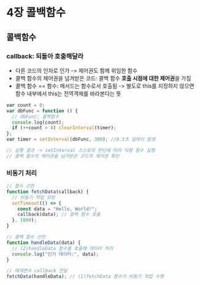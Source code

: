 # 4장 콜백함수

## 콜백함수

### callback: 되돌아 호출해달라

- 다른 코드의 인자로 인가 -> 제어권도 함께 위임한 함수
- 콜백 함수의 제어권을 넘겨받은 코드: 콜백 함수 **호출 시점에 대한 제어권**을 가짐
- 콜백 함수 == 함수: 메서드는 함수로서 호출됨 -> 별도로 this를 지정하지 않으면 함수 내부에서 this는 전역객체를 바라본다는 뜻

```javascript
var count = 0;
var dbFunc = function () {
  // dbFunc: 콜백함수
  console.log(count);
  if (++count > 4) clearInterval(timer);
};
var timer = setInterval(dbFunc, 300); //0.3초 딜레이 발생

// 실행 결과 -> setInterval 스스로의 판단에 따라 익명 함수 실행
// 콜백 함수의 제어권을 넘겨받은 코드의 제어권 확인
```

### 비동기 처리

```javascript
// 함수 선언
function fetchData(callback) {
  // 비동기 작업 모방
  setTimeout(() => {
    const data = "Hello, World!";
    callback(data); // 콜백 함수 호출
  }, 1000);
}

// 콜백 함수 선언
function handleData(data) {
  // (2)handleData 함수를 호출해 데이터 처리
  console.log("인가 데이터:", data);
}

// 매개변수 callback 전달
fetchData(handleData); // (1)fetchData 함수가 비동기 작업 수행
```
